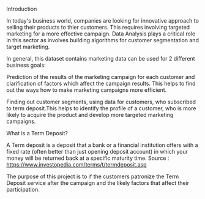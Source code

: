  Introduction

In today's business world, companies are looking for innovative approach to selling their products to thier customers. This requires involving targeted marketing for a more effective campaign. Data Analysis plays a critical role in this sector as involves building algorithms for customer segmentation and target marketing.

In general, this dataset contains marketing data can be used for 2 different business goals:

Prediction of the results of the marketing campaign for each customer and clarification of factors which affect the campaign results. This helps to find out the ways how to make marketing campaigns more efficient.

Finding out customer segments, using data for customers, who subscribed to term deposit.This helps to identify the profile of a customer, who is more likely to acquire the product and develop more targeted marketing campaigns.

What is a Term Deposit?

A Term deposit is a deposit that a bank or a financial institution offers with a fixed rate (often better than just opening deposit account) in which your money will be returned back at a specific maturity time. Source : https://www.investopedia.com/terms/t/termdeposit.asp

The purpose of this project is to if the customers patronize the Term Deposit service after the campaign and the likely factors that affect their participation.

